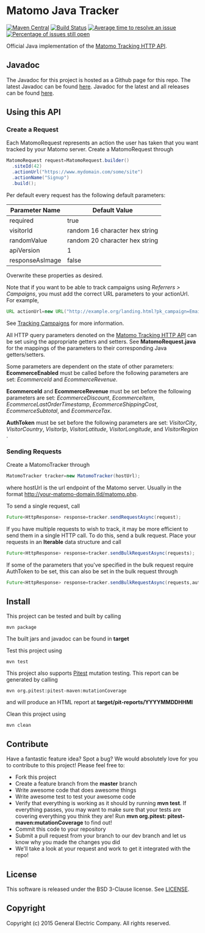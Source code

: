# Matomo Java Tracker

[![Maven Central](https://maven-badges.herokuapp.com/maven-central/org.piwik.java.tracking/matomo-java-tracker/badge.svg?style=flat)](https://maven-badges.herokuapp.com/maven-central/org.piwik.java.tracking/matomo-java-tracker)
[![Build Status](https://travis-ci.org/matomo-org/matomo-java-tracker.svg?branch=master)](https://travis-ci.org/matomo-org/matomo-java-tracker)
[![Average time to resolve an issue](https://isitmaintained.com/badge/resolution/matomo-org/matomo-java-tracker.svg)](https://isitmaintained.com/project/matomo-org/matomo-java-tracker "Average time to resolve an issue")
[![Percentage of issues still open](https://isitmaintained.com/badge/open/matomo-org/matomo-java-tracker.svg)](https://isitmaintained.com/project/matomo-org/matomo-java-tracker "Percentage of issues still open")

Official Java implementation of the [Matomo Tracking HTTP API](https://developer.matomo.org/api-reference/tracking-api).

## Javadoc

The Javadoc for this project is hosted as a Github page for this repo. The latest Javadoc can be
found [here](https://matomo-org.github.io/matomo-java-tracker/javadoc/HEAD/index.html). Javadoc for the latest and all
releases can be found [here](https://matomo-org.github.io/matomo-java-tracker/javadoc/index.html).

## Using this API

### Create a Request

Each MatomoRequest represents an action the user has taken that you want tracked by your Matomo server. Create a
MatomoRequest through

```java
MatomoRequest request=MatomoRequest.builder()
  .siteId(42)
  .actionUrl("https://www.mydomain.com/some/site")
  .actionName("Signup")
  .build();
```

Per default every request has the following default parameters:

| Parameter Name   | Default Value                  |
|------------------|--------------------------------|
| required         | true                           |
| visitorId        | random 16 character hex string |
| randomValue      | random 20 character hex string |
| apiVersion       | 1                              |
| responseAsImage  | false                          |

Overwrite these properties as desired.

Note that if you want to be able to track campaigns using <em>Referrers &gt; Campaigns</em>, you must add the correct
URL parameters to your actionUrl. For example,

```java
URL actionUrl=new URL("http://example.org/landing.html?pk_campaign=Email-Nov2011&pk_kwd=LearnMore");
```

See [Tracking Campaigns](https://matomo.org/docs/tracking-campaigns/) for more information.

All HTTP query parameters denoted on
the [Matomo Tracking HTTP API](https://developer.matomo.org/api-reference/tracking-api) can be set using the appropriate
getters and setters. See <strong>MatomoRequest.java</strong> for the mappings of the parameters to their corresponding
Java getters/setters.

Some parameters are dependent on the state of other parameters:
<strong>EcommerceEnabled</strong> must be called before the following parameters are set: <em>EcommerceId</em> and <em>
EcommerceRevenue</em>.

<strong>EcommerceId</strong> and <strong>EcommerceRevenue</strong> must be set before the following parameters are
set:  <em>EcommerceDiscount</em>, <em>EcommerceItem</em>, <em>EcommerceLastOrderTimestamp</em>, <em>
EcommerceShippingCost</em>, <em>EcommerceSubtotal</em>, and <em>EcommerceTax</em>.

<strong>AuthToken</strong> must be set before the following parameters are set: <em>VisitorCity</em>, <em>
VisitorCountry</em>, <em>VisitorIp</em>, <em>VisitorLatitude</em>, <em>VisitorLongitude</em>, and <em>VisitorRegion</em>
.

### Sending Requests

Create a MatomoTracker through

```java
MatomoTracker tracker=new MatomoTracker(hostUrl);
```

where hostUrl is the url endpoint of the Matomo server. Usually in the format http://your-matomo-domain.tld/matomo.php.

To send a single request, call

```java
Future<HttpResponse> response=tracker.sendRequestAsync(request);
```

If you have multiple requests to wish to track, it may be more efficient to send them in a single HTTP call. To do this,
send a bulk request. Place your requests in an <strong>Iterable</strong> data structure and call

```java
Future<HttpResponse> response=tracker.sendBulkRequestAsync(requests);
```

If some of the parameters that you've specified in the bulk request require AuthToken to be set, this can also be set in
the bulk request through

```java
Future<HttpResponse> response=tracker.sendBulkRequestAsync(requests,authToken);
```

## Install

This project can be tested and built by calling

```shell
mvn package
```

The built jars and javadoc can be found in <strong>target</strong>

Test this project using

```shell
mvn test
```

This project also supports [Pitest](http://pitest.org/) mutation testing. This report can be generated by calling

```shell
mvn org.pitest:pitest-maven:mutationCoverage
```

and will produce an HTML report at <strong>target/pit-reports/YYYYMMDDHHMI</strong>

Clean this project using

```shell
mvn clean
```

## Contribute

Have a fantastic feature idea? Spot a bug? We would absolutely love for you to contribute to this project!  Please feel
free to:

* Fork this project
* Create a feature branch from the <strong>master</strong> branch
* Write awesome code that does awesome things
* Write awesome test to test your awesome code
* Verify that everything is working as it should by running <strong>mvn test</strong>. If everything passes, you may
  want to make sure that your tests are covering everything you think they are!  Run <strong>mvn org.pitest:
  pitest-maven:mutationCoverage</strong> to find out!
* Commit this code to your repository
* Submit a pull request from your branch to our dev branch and let us know why you made the changes you did
* We'll take a look at your request and work to get it integrated with the repo!

## License

This software is released under the BSD 3-Clause license. See [LICENSE](LICENSE).

## Copyright

Copyright (c) 2015 General Electric Company. All rights reserved.
